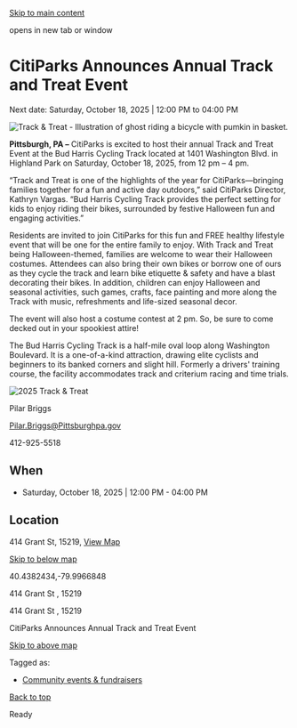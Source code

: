 [Skip to main content](https://www.pittsburghpa.gov/Events-directory/CitiParks-Announces-Annual-Track-and-Treat-Event#main-content)

opens in new tab or window

# CitiParks Announces Annual Track and Treat Event

Next date: Saturday, October 18, 2025 \| 12:00 PM
to 04:00 PM

![Track & Treat - Illustration of ghost riding a bicycle with pumkin in basket.](https://www.pittsburghpa.gov/files/sharedassets/city/v/1/thumbs/track-and-treat.jpg?dimension=pageimage&w=480)

**Pittsburgh, PA –** CitiParks is excited to host their annual Track and Treat Event at the Bud Harris Cycling Track located at 1401 Washington Blvd. in Highland Park on Saturday, October 18, 2025, from 12 pm – 4 pm.

“Track and Treat is one of the highlights of the year for CitiParks—bringing families together for a fun and active day outdoors,” said CitiParks Director, Kathryn Vargas. “Bud Harris Cycling Track provides the perfect setting for kids to enjoy riding their bikes, surrounded by festive Halloween fun and engaging activities.”

Residents are invited to join CitiParks for this fun and FREE healthy lifestyle event that will be one for the entire family to enjoy. With Track and Treat being Halloween-themed, families are welcome to wear their Halloween costumes. Attendees can also bring their own bikes or borrow one of ours as they cycle the track and learn bike etiquette & safety and have a blast decorating their bikes. In addition, children can enjoy Halloween and seasonal activities, such games, crafts, face painting and more along the Track with music, refreshments and life-sized seasonal decor.

The event will also host a costume contest at 2 pm. So, be sure to come decked out in your spookiest attire!

The Bud Harris Cycling Track is a half-mile oval loop along Washington Boulevard. It is a one-of-a-kind attraction, drawing elite cyclists and beginners to its banked corners and slight hill. Formerly a drivers' training course, the facility accommodates track and criterium racing and time trials.

![2025 Track & Treat](https://content.govdelivery.com/attachments/fancy_images/PAPITT/2025/10/12443020/6464827/2025-track-treat-poster-01_crop.png)

Pilar Briggs

Pilar.Briggs@Pittsburghpa.gov

412-925-5518

## When

- Saturday, October 18, 2025 \| 12:00 PM
\- 04:00 PM


## Location

414 Grant St, 15219, [View Map](https://maps.google.com/?q=%20414%20Grant%20St%20%20%2015219)

[Skip to below map](https://www.pittsburghpa.gov/Events-directory/CitiParks-Announces-Annual-Track-and-Treat-Event#map-bottom)

40.4382434,-79.9966848


414 Grant St ,
15219


414 Grant St ,
15219

CitiParks Announces Annual Track and Treat Event


[Skip to above map](https://www.pittsburghpa.gov/Events-directory/CitiParks-Announces-Annual-Track-and-Treat-Event#map-top)

Tagged as:

- [Community events & fundraisers](https://www.pittsburghpa.gov/Events-directory?dlv_OC%20CL%20City%20Events%20Listing=(dd_OC%20Event%20Categories=Community%20events%20%26%20fundraisers)(dd_OC%20Composite%20Date=0d))

[Back to top](https://www.pittsburghpa.gov/Events-directory/CitiParks-Announces-Annual-Track-and-Treat-Event#body-top)

Ready
